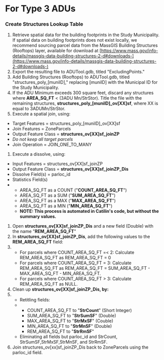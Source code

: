 # For Type 3 ADUs

### Create Structures Lookup Table

1. Retrieve spatial data for the building footprints in the Study Municipality. If spatial data on building footprints does not exist locally, we recommend sourcing parcel data from the MassGIS Building Structures (Rooftops) layer, available for download at [https://www.mass.gov/info-details/massgis-data-building-structures-2-d#downloads-](https://www.mass.gov/info-details/massgis-data-building-structures-2-d#downloads-)
2. Export the resulting file to ADUTool.gdb, titled "ExcludingPoints."
3. Add Building Structures (Rooftops) to ADUTool.gdb, titled "structures\_poly\_\[muniID]," replacing \[muniID] with the Municipal ID for the Study Municipality.
4. If the ADU Minimum exceeds 300 square feet, discard any structures where **AREA\_SQ\_FT** < (3ADU Mn/StrStor). Title the file with the remaining structures, **structures\_poly\_\[muniID]\_ov\[XX]sf**, where XX is equal to 3ADUMn/StrStor.
5. Execute a spatial join, using:

* Target Features = structures\_poly\_\[muniID]\_ov\[XX]sf
* Join Features = ZoneParcels
* Output Feature Class = **structures\_ov\[XX]sf\_joinZP**
* _Do not keep all target parcels_
* Join Operation = JOIN\_ONE\_TO\_MANY

1. Execute a dissolve, using:

* Input Features = structures\_ov\[XX]sf\_joinZP
* Output Feature Class = **structures\_ov\[XX]sf\_joinZP\_Dis**
* Dissolve Field(s) = parloc\_id
* Statistics Field(s)
*
  * AREA\_SQ\_FT as a COUNT ("**COUNT\_AREA\_SQ\_FT**")
  * AREA\_SQ\_FT as a SUM ("**SUM\_AREA\_SQ\_FT**")
  * AREA\_SQ\_FT as a MAX ("**MAX\_AREA\_SQ\_FT**")
  * AREA\_SQ\_FT as a MIN ("**MIN\_AREA\_SQ\_FT**")
  * **NOTE: This process is automated in Catilin's code, but without the summary values.**

1. Open **structures\_ov\[XX]sf\_joinZP\_Dis** and a new field (Double) with the name "**REM\_AREA\_SQ\_FT**"
2. In **structures\_ov\[XX]sf\_joinZP\_Dis**, add the following values to the **REM\_AREA\_SQ\_FT** field:
3.
   * For parcels where COUNT\_AREA\_SQ\_FT =< 2: Calculate REM\_AREA\_SQ\_FT as REM\_AREA\_SQ\_FT = 0
   * For parcels where COUNT\_AREA\_SQ\_FT = 3: Calculate REM\_AREA\_SQ\_FT as REM\_AREA\_SQ\_FT = SUM\_AREA\_SQ\_FT - MAX\_AREA\_SQ\_FT - MIN\_AREA\_SQ\_FT.
   * For parcels where COUNT\_AREA\_SQ\_FT > 3: Calculate REM\_AREA\_SQ\_FT as NULL.
4. Clean up **structures\_ov\[XX]sf\_joinZP\_Dis, by:**
5.
   * Retitling fields:
   *
     * COUNT\_AREA\_SQ\_FT to "**StrCount**" (Short Integer)
     * SUM\_AREA\_SQ\_FT to "**StrSumSF**" (Double)
     * MAX\_AREA\_SQ\_FT to "**StrMxSF**" (Couble)
     * MIN\_AREA\_SQ\_FT to "**StrMnSF**" (Double)
     * REM\_AREA\_SQ\_FT to "**StrRmSF**"
   * Eliminating all fields but parloc\_id and StrCount, StrSumSF,StrMxSF,StrMnSF, and StrRmSF.
6. Join structures\_ov\[xx]sf\_joinZP\_Dis back to ZoneParcels using the parloc\_id field.
